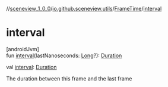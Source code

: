 //[sceneview_1_0_0](../../../index.md)/[io.github.sceneview.utils](../index.md)/[FrameTime](index.md)/[interval](interval.md)

# interval

[androidJvm]\
fun [interval](interval.md)(lastNanoseconds: [Long](https://kotlinlang.org/api/latest/jvm/stdlib/kotlin/-long/index.html)?): [Duration](https://kotlinlang.org/api/latest/jvm/stdlib/kotlin.time/-duration/index.html)

val [interval](interval.md): [Duration](https://kotlinlang.org/api/latest/jvm/stdlib/kotlin.time/-duration/index.html)

The duration between this frame and the last frame
